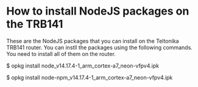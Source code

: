 
# How to install NodeJS packages on the TRB141

These are the NodeJS packages that you can install on the Teltonika TRB141 router.
You can instll the packages using the following commands.
You need to install all of them on the router.

$ opkg install node_v14.17.4-1_arm_cortex-a7_neon-vfpv4.ipk

$ opkg install node-npm_v14.17.4-1_arm_cortex-a7_neon-vfpv4.ipk
